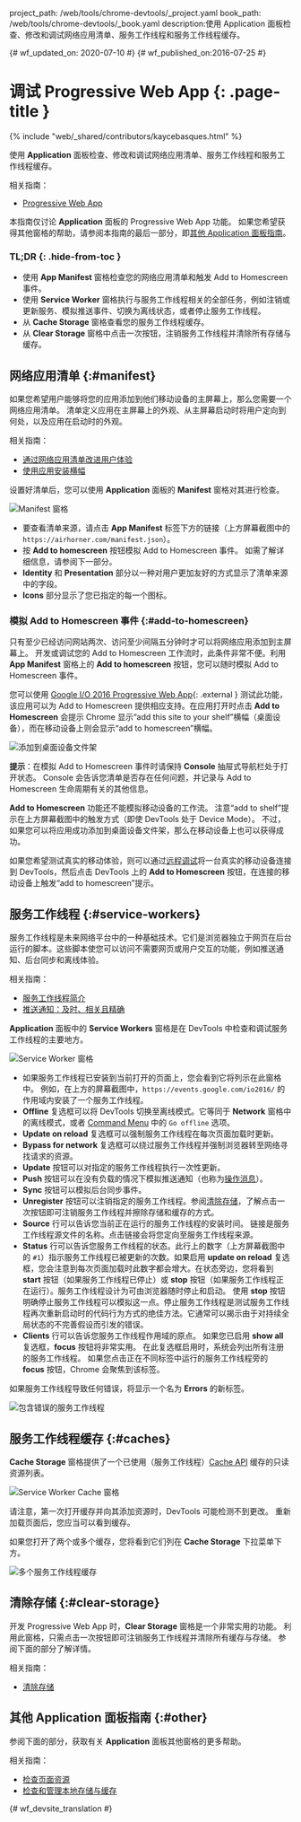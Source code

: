 project_path: /web/tools/chrome-devtools/_project.yaml
book_path: /web/tools/chrome-devtools/_book.yaml
description:使用 Application 面板检查、修改和调试网络应用清单、服务工作线程和服务工作线程缓存。

{# wf_updated_on: 2020-07-10 #}
{# wf_published_on:2016-07-25 #}

# 调试 Progressive Web App {: .page-title }

{% include "web/_shared/contributors/kaycebasques.html" %}

使用 <strong>Application</strong> 面板检查、修改和调试网络应用清单、服务工作线程和服务工作线程缓存。


相关指南： 

* [Progressive Web App](/web/progressive-web-apps)

本指南仅讨论 **Application** 面板的 Progressive Web App 功能。
如果您希望获得其他窗格的帮助，请参阅本指南的最后一部分，即[其他 Application 面板指南](#other)。




### TL;DR {: .hide-from-toc }
- 使用 <strong>App Manifest</strong> 窗格检查您的网络应用清单和触发 Add to Homescreen 事件。
- 使用 <strong>Service Worker</strong> 窗格执行与服务工作线程相关的全部任务，例如注销或更新服务、模拟推送事件、切换为离线状态，或者停止服务工作线程。
- 从 <strong>Cache Storage</strong> 窗格查看您的服务工作线程缓存。
- 从 <strong>Clear Storage</strong> 窗格中点击一次按钮，注销服务工作线程并清除所有存储与缓存。


## 网络应用清单 {:#manifest}

如果您希望用户能够将您的应用添加到他们移动设备的主屏幕上，那么您需要一个网络应用清单。
清单定义应用在主屏幕上的外观、从主屏幕启动时将用户定向到何处，以及应用在启动时的外观。



相关指南：

* [通过网络应用清单改进用户体验](/web/fundamentals/web-app-manifest)
* [使用应用安装横幅](/web/fundamentals/app-install-banners)


设置好清单后，您可以使用 **Application** 面板的 **Manifest** 窗格对其进行检查。


![Manifest 窗格][manifest]

* 要查看清单来源，请点击 **App Manifest** 标签下方的链接（上方屏幕截图中的 `https://airhorner.com/manifest.json`）。
* 按 **Add to homescreen** 按钮模拟 Add to Homescreen 事件。
如需了解详细信息，请参阅下一部分。
* **Identity** 和 **Presentation** 部分以一种对用户更加友好的方式显示了清单来源中的字段。
* **Icons** 部分显示了您已指定的每一个图标。

[manifest]: images/manifest.png

### 模拟 Add to Homescreen 事件 {:#add-to-homescreen}

只有至少已经访问网站两次、访问至少间隔五分钟时才可以将网络应用添加到主屏幕上。
开发或调试您的 Add to Homescreen 工作流时，此条件非常不便。利用 **App Manifest** 窗格上的 **Add to homescreen** 按钮，您可以随时模拟 Add to Homescreen 事件。




您可以使用 [Google I/O 2016 Progressive Web App](https://events.google.com/io2016/){: .external } 测试此功能，该应用可以为 Add to Homescreen 提供相应支持。在应用打开时点击 **Add to Homescreen** 会提示 Chrome 显示“add this site to your shelf”横幅（桌面设备），而在移动设备上则会显示“add to homescreen”横幅。



![添加到桌面设备文件架][shelf]

**提示**：在模拟 Add to Homescreen 事件时请保持 **Console** 抽屉式导航栏处于打开状态。
Console 会告诉您清单是否存在任何问题，并记录与 Add to Homescreen 生命周期有关的其他信息。


**Add to Homescreen** 功能还不能模拟移动设备的工作流。
注意“add to shelf”提示在上方屏幕截图中的触发方式（即使 DevTools 处于 Device Mode）。
不过，如果您可以将应用成功添加到桌面设备文件架，那么在移动设备上也可以获得成功。



如果您希望测试真实的移动体验，则可以通过[远程调试][remote debugging]将一台真实的移动设备连接到 DevTools，然后点击 DevTools 上的 **Add to Homescreen** 按钮，在连接的移动设备上触发“add to homescreen”提示。



[shelf]: images/io.png
[remote debugging]: /web/tools/chrome-devtools/debug/remote-debugging/remote-debugging

## 服务工作线程 {:#service-workers}

服务工作线程是未来网络平台中的一种基础技术。它们是浏览器独立于网页在后台运行的脚本。这些脚本使您可以访问不需要网页或用户交互的功能，例如推送通知、后台同步和离线体验。




相关指南：

* [服务工作线程简介](/web/fundamentals/primers/service-worker)
* [推送通知：及时、相关且精确](/web/fundamentals/push-notifications)


**Application** 面板中的 **Service Workers** 窗格是在 DevTools 中检查和调试服务工作线程的主要地方。


![Service Worker 窗格][sw]

* 如果服务工作线程已安装到当前打开的页面上，您会看到它将列示在此窗格中。
例如，在上方的屏幕截图中，`https://events.google.com/io2016/` 的作用域内安装了一个服务工作线程。
* **Offline** 复选框可以将 DevTools 切换至离线模式。它等同于 **Network** 窗格中的离线模式，或者 [Command Menu][cm] 中的 `Go offline` 选项。
* **Update on reload** 复选框可以强制服务工作线程在每次页面加载时更新。
* **Bypass for network** 复选框可以绕过服务工作线程并强制浏览器转至网络寻找请求的资源。
* **Update** 按钮可以对指定的服务工作线程执行一次性更新。
* **Push** 按钮可以在没有负载的情况下模拟推送通知（也称为[操作消息][tickle]）。
* **Sync** 按钮可以模拟后台同步事件。
* **Unregister** 按钮可以注销指定的服务工作线程。参阅[清除存储](#clear-storage)，了解点击一次按钮即可注销服务工作线程并擦除存储和缓存的方式。
* **Source** 行可以告诉您当前正在运行的服务工作线程的安装时间。
链接是服务工作线程源文件的名称。点击链接会将您定向至服务工作线程来源。
* **Status** 行可以告诉您服务工作线程的状态。此行上的数字（上方屏幕截图中的 `#1`）指示服务工作线程已被更新的次数。如果启用 **update on reload** 复选框，您会注意到每次页面加载时此数字都会增大。在状态旁边，您将看到 **start** 按钮（如果服务工作线程已停止）或 **stop** 按钮（如果服务工作线程正在运行）。服务工作线程设计为可由浏览器随时停止和启动。
使用 **stop** 按钮明确停止服务工作线程可以模拟这一点。停止服务工作线程是测试服务工作线程再次重新启动时的代码行为方式的绝佳方法。它通常可以揭示由于对持续全局状态的不完善假设而引发的错误。
* **Clients** 行可以告诉您服务工作线程作用域的原点。
如果您已启用 **show all** 复选框，**focus** 按钮将非常实用。
在此复选框启用时，系统会列出所有注册的服务工作线程。
如果您点击正在不同标签中运行的服务工作线程旁的 **focus** 按钮，Chrome 会聚焦到该标签。


如果服务工作线程导致任何错误，将显示一个名为 **Errors** 的新标签。


![包含错误的服务工作线程][errors]

[sw]: images/sw.png
[cm]: /web/tools/chrome-devtools/settings#command-menu
[tickle]: /web/fundamentals/push-notifications/how-push-works
[errors]: images/sw-error.png

## 服务工作线程缓存 {:#caches}

**Cache Storage** 窗格提供了一个已使用（服务工作线程）[Cache API][sw-cache] 缓存的只读资源列表。


![Service Worker Cache 窗格][sw-cache-pane]

请注意，第一次打开缓存并向其添加资源时，DevTools 可能检测不到更改。
重新加载页面后，您应当可以看到缓存。

如果您打开了两个或多个缓存，您将看到它们列在 **Cache Storage** 下拉菜单下方。


![多个服务工作线程缓存][multiple-caches]

[sw-cache]: https://developer.mozilla.org/en-US/docs/Web/API/Cache
[sw-cache-pane]: images/sw-cache.png
[multiple-caches]: images/multiple-caches.png

## 清除存储 {:#clear-storage}

开发 Progressive Web App 时，**Clear Storage** 窗格是一个非常实用的功能。
利用此窗格，只需点击一次按钮即可注销服务工作线程并清除所有缓存与存储。
参阅下面的部分了解详情。


相关指南：

* [清除存储](/web/tools/chrome-devtools/iterate/manage-data/local-storage#clear-storage)


## 其他 Application 面板指南 {:#other}

参阅下面的部分，获取有关 **Application** 面板其他窗格的更多帮助。


相关指南：

* [检查页面资源](/web/tools/chrome-devtools/iterate/manage-data/page-resources)
* [检查和管理本地存储与缓存](/web/tools/chrome-devtools/iterate/manage-data/local-storage)



{# wf_devsite_translation #}

